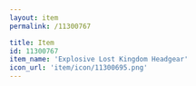 ```yaml
---
layout: item
permalink: /11300767

title: Item
id: 11300767
item_name: 'Explosive Lost Kingdom Headgear'
icon_url: 'item/icon/11300695.png'
---
```

